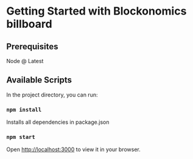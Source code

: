 # Getting Started with Blockonomics billboard

## Prerequisites

Node @ Latest

## Available Scripts

In the project directory, you can run:

###  `npm install`

Installs all dependencies in package.json

### `npm start`

Open [http://localhost:3000](http://localhost:3000) to view it in your browser.
